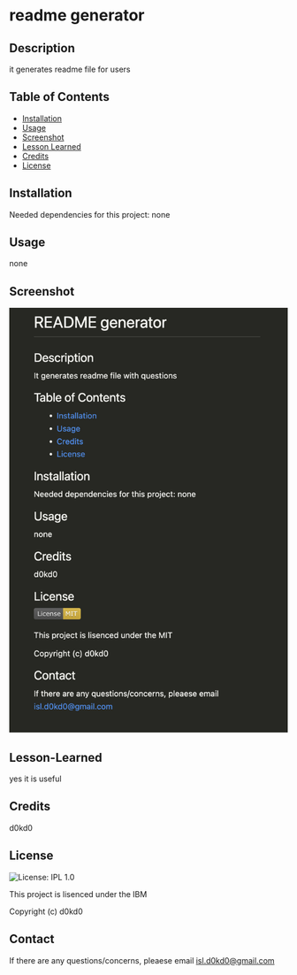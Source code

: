 
  # readme generator


  ## Description

  it generates readme file for users


  ## Table of Contents

  - [Installation](#installation)
  - [Usage](#usage)
  - [Screenshot](#screenshot)
  - [Lesson Learned](#lesson-learned)
  - [Credits](#credits)
  - [License](#license)
  


  ## Installation

  Needed dependencies for this project: none 


  ## Usage
  none 


  ## Screenshot
  <img src="./sample.png" /> 


  ## Lesson-Learned
  yes it is useful 


  ## Credits
  d0kd0 


  ## License
  ![License: IPL 1.0](https://img.shields.io/badge/License-IPL_1.0-blue.svg)

  This project is lisenced under the IBM 

  Copyright (c) d0kd0
  
  ## Contact
  If there are any questions/concerns, pleaese email isl.d0kd0@gmail.com


